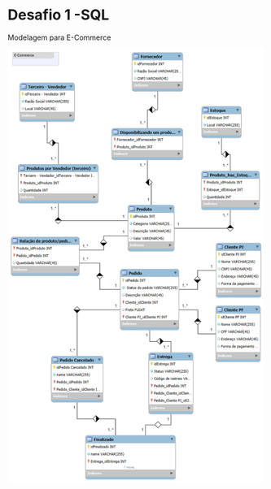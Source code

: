 # Desafio 1 -SQL
Modelagem para E-Commerce

![Image Alt](https://github.com/CamposCamila/Desafio-SQL/blob/4f0b72e8bfe9a30148e59f40dd3acfdab4cdc8c9/Projeto%20de%20E-Commerce%20no%20MySQL%20Refinado.png)

